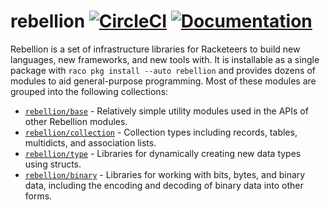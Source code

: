 # rebellion [![CircleCI](https://circleci.com/gh/jackfirth/rebellion.svg?style=svg)](https://circleci.com/gh/jackfirth/rebellion) [![Documentation](https://img.shields.io/badge/docs-published-blue.svg)](http://docs.racket-lang.org/rebellion/index.html)

Rebellion is a set of infrastructure libraries for Racketeers to build new languages, new frameworks, and new tools with. It is installable as a single package with `raco pkg install --auto rebellion` and provides dozens of modules to aid general-purpose programming. Most of these modules are grouped into the following collections:

- [`rebellion/base`][base] - Relatively simple utility modules used in the APIs of other Rebellion modules.
- [`rebellion/collection`][collection] - Collection types including records, tables, multidicts, and association lists.
- [`rebellion/type`][type] - Libraries for dynamically creating new data types using structs.
- [`rebellion/binary`][binary] - Libraries for working with bits, bytes, and binary data, including the encoding and decoding of binary data into other forms.

[base]: https://docs.racket-lang.org/rebellion/Base_Libraries.html
[collection]: https://docs.racket-lang.org/rebellion/Collections.html
[type]: https://docs.racket-lang.org/rebellion/Data_Types.html
[binary]: https://docs.racket-lang.org/rebellion/Binary_Data.html
